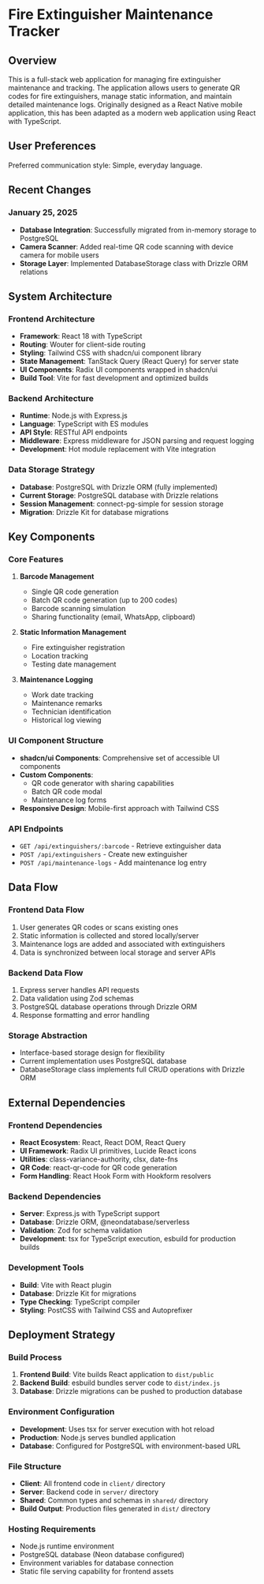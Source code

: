 # Fire Extinguisher Maintenance Tracker

## Overview

This is a full-stack web application for managing fire extinguisher maintenance and tracking. The application allows users to generate QR codes for fire extinguishers, manage static information, and maintain detailed maintenance logs. Originally designed as a React Native mobile application, this has been adapted as a modern web application using React with TypeScript.

## User Preferences

Preferred communication style: Simple, everyday language.

## Recent Changes

### January 25, 2025
- **Database Integration**: Successfully migrated from in-memory storage to PostgreSQL
- **Camera Scanner**: Added real-time QR code scanning with device camera for mobile users
- **Storage Layer**: Implemented DatabaseStorage class with Drizzle ORM relations

## System Architecture

### Frontend Architecture
- **Framework**: React 18 with TypeScript
- **Routing**: Wouter for client-side routing
- **Styling**: Tailwind CSS with shadcn/ui component library
- **State Management**: TanStack Query (React Query) for server state
- **UI Components**: Radix UI components wrapped in shadcn/ui
- **Build Tool**: Vite for fast development and optimized builds

### Backend Architecture
- **Runtime**: Node.js with Express.js
- **Language**: TypeScript with ES modules
- **API Style**: RESTful API endpoints
- **Middleware**: Express middleware for JSON parsing and request logging
- **Development**: Hot module replacement with Vite integration

### Data Storage Strategy
- **Database**: PostgreSQL with Drizzle ORM (fully implemented)
- **Current Storage**: PostgreSQL database with Drizzle relations
- **Session Management**: connect-pg-simple for session storage
- **Migration**: Drizzle Kit for database migrations

## Key Components

### Core Features
1. **Barcode Management**
   - Single QR code generation
   - Batch QR code generation (up to 200 codes)
   - Barcode scanning simulation
   - Sharing functionality (email, WhatsApp, clipboard)

2. **Static Information Management**
   - Fire extinguisher registration
   - Location tracking
   - Testing date management

3. **Maintenance Logging**
   - Work date tracking
   - Maintenance remarks
   - Technician identification
   - Historical log viewing

### UI Component Structure
- **shadcn/ui Components**: Comprehensive set of accessible UI components
- **Custom Components**: 
  - QR code generator with sharing capabilities
  - Batch QR code modal
  - Maintenance log forms
- **Responsive Design**: Mobile-first approach with Tailwind CSS

### API Endpoints
- `GET /api/extinguishers/:barcode` - Retrieve extinguisher data
- `POST /api/extinguishers` - Create new extinguisher
- `POST /api/maintenance-logs` - Add maintenance log entry

## Data Flow

### Frontend Data Flow
1. User generates QR codes or scans existing ones
2. Static information is collected and stored locally/server
3. Maintenance logs are added and associated with extinguishers
4. Data is synchronized between local storage and server APIs

### Backend Data Flow
1. Express server handles API requests
2. Data validation using Zod schemas
3. PostgreSQL database operations through Drizzle ORM
4. Response formatting and error handling

### Storage Abstraction
- Interface-based storage design for flexibility
- Current implementation uses PostgreSQL database
- DatabaseStorage class implements full CRUD operations with Drizzle ORM

## External Dependencies

### Frontend Dependencies
- **React Ecosystem**: React, React DOM, React Query
- **UI Framework**: Radix UI primitives, Lucide React icons
- **Utilities**: class-variance-authority, clsx, date-fns
- **QR Code**: react-qr-code for QR code generation
- **Form Handling**: React Hook Form with Hookform resolvers

### Backend Dependencies
- **Server**: Express.js with TypeScript support
- **Database**: Drizzle ORM, @neondatabase/serverless
- **Validation**: Zod for schema validation
- **Development**: tsx for TypeScript execution, esbuild for production builds

### Development Tools
- **Build**: Vite with React plugin
- **Database**: Drizzle Kit for migrations
- **Type Checking**: TypeScript compiler
- **Styling**: PostCSS with Tailwind CSS and Autoprefixer

## Deployment Strategy

### Build Process
1. **Frontend Build**: Vite builds React application to `dist/public`
2. **Backend Build**: esbuild bundles server code to `dist/index.js`
3. **Database**: Drizzle migrations can be pushed to production database

### Environment Configuration
- **Development**: Uses tsx for server execution with hot reload
- **Production**: Node.js serves bundled application
- **Database**: Configured for PostgreSQL with environment-based URL

### File Structure
- **Client**: All frontend code in `client/` directory
- **Server**: Backend code in `server/` directory  
- **Shared**: Common types and schemas in `shared/` directory
- **Build Output**: Production files generated in `dist/` directory

### Hosting Requirements
- Node.js runtime environment
- PostgreSQL database (Neon database configured)
- Environment variables for database connection
- Static file serving capability for frontend assets
